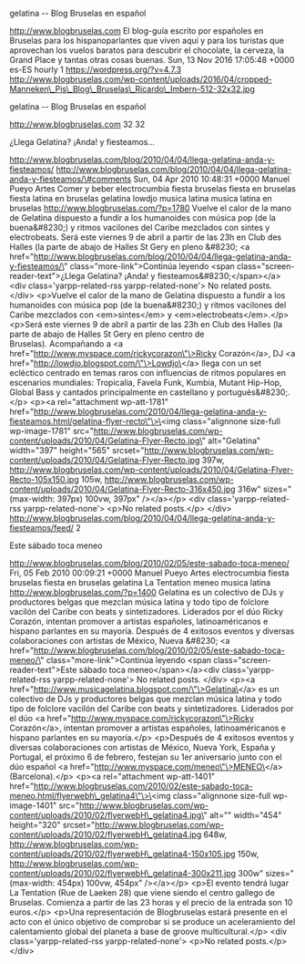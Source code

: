 gelatina -- Blog Bruselas en español

http://www.blogbruselas.com El blog-guía escrito por españoles en
Bruselas para los hispanoparlantes que viven aquí y para los turistas
que aprovechan los vuelos baratos para descubrir el chocolate, la
cerveza, la Grand Place y tantas otras cosas buenas. Sun, 13 Nov 2016
17:05:48 +0000 es-ES hourly 1 https://wordpress.org/?v=4.7.3
http://www.blogbruselas.com/wp-content/uploads/2016/04/cropped-Manneken\_Pis\_Blog\_Bruselas\_Ricardo\_Imbern-512-32x32.jpg

gelatina -- Blog Bruselas en español

http://www.blogbruselas.com 32 32

¿Llega Gelatina? ¡Anda! y fiesteamos...

http://www.blogbruselas.com/blog/2010/04/04/llega-gelatina-anda-y-fiesteamos/
http://www.blogbruselas.com/blog/2010/04/04/llega-gelatina-anda-y-fiesteamos/\#comments
Sun, 04 Apr 2010 10:48:31 +0000 Manuel Pueyo Artes Comer y beber
electrocumbia fiesta bruselas fiesta en bruselas fiesta latina en
bruselas gelatina lowdjo musica latina musica latina en bruselas
http://www.blogbruselas.com/?p=1780 Vuelve el calor de la mano de
Gelatina dispuesto a fundir a los humanoides con música pop (de la
buena&\#8230;) y ritmos vacilones del Caribe mezclados con sintes y
electrobeats. Será este viernes 9 de abril a partir de las 23h en Club
des Halles (la parte de abajo de Halles St Gery en pleno &\#8230; \<a
href=\"http://www.blogbruselas.com/blog/2010/04/04/llega-gelatina-anda-y-fiesteamos/\"
class=\"more-link\"\>Continúa leyendo \<span
class=\"screen-reader-text\"\>¿Llega Gelatina? ¡Anda! y
fiesteamos&\#8230;\</span\>\</a\>\<div class=\'yarpp-related-rss
yarpp-related-none\'\> No related posts. \</div\> \<p\>Vuelve el calor
de la mano de Gelatina dispuesto a fundir a los humanoides con música
pop (de la buena&\#8230;) y ritmos vacilones del Caribe mezclados con
\<em\>sintes\</em\> y \<em\>electrobeats\</em\>.\</p\> \<p\>Será este
viernes 9 de abril a partir de las 23h en Club des Halles (la parte de
abajo de Halles St Gery en pleno centro de Bruselas). Acompañando a \<a
href=\"http://www.myspace.com/rickycorazon\"\>Ricky Corazón\</a\>, DJ
\<a href=\"http://lowdjo.blogspot.com/\"\>Lowdjo\</a\> llega con un set
ecléctico centrado en temas raros con influencias de ritmos populares en
escenarios mundiales: Tropicalia, Favela Funk, Kumbia, Mutant Hip-Hop,
Global Bass y cantados principalmente en castellano y
portugués&\#8230;.\</p\> \<p\>\<a rel=\"attachment wp-att-1781\"
href=\"http://www.blogbruselas.com/2010/04/llega-gelatina-anda-y-fiesteamos.html/gelatina-flyer-recto\"\>\<img
class=\"alignnone size-full wp-image-1781\"
src=\"http://www.blogbruselas.com/wp-content/uploads/2010/04/Gelatina-Flyer-Recto.jpg\"
alt=\"Gelatina\" width=\"397\" height=\"565\"
srcset=\"http://www.blogbruselas.com/wp-content/uploads/2010/04/Gelatina-Flyer-Recto.jpg
397w,
http://www.blogbruselas.com/wp-content/uploads/2010/04/Gelatina-Flyer-Recto-105x150.jpg
105w,
http://www.blogbruselas.com/wp-content/uploads/2010/04/Gelatina-Flyer-Recto-316x450.jpg
316w\" sizes=\"(max-width: 397px) 100vw, 397px\" /\>\</a\>\</p\> \<div
class=\'yarpp-related-rss yarpp-related-none\'\> \<p\>No related
posts.\</p\> \</div\>
http://www.blogbruselas.com/blog/2010/04/04/llega-gelatina-anda-y-fiesteamos/feed/
2

Este sábado toca meneo

http://www.blogbruselas.com/blog/2010/02/05/este-sabado-toca-meneo/ Fri,
05 Feb 2010 00:09:21 +0000 Manuel Pueyo Artes electrocumbia fiesta
bruselas fiesta en bruselas gelatina La Tentation meneo musica latina
http://www.blogbruselas.com/?p=1400 Gelatina es un colectivo de DJs y
productores belgas que mezclan música latina y todo tipo de folclore
vacilón del Caribe con beats y sintetizadores. Liderados por el dúo
Ricky Corazón, intentan promover a artistas españoles, latinoaméricanos
e hispano parlantes en su mayoría. Después de 4 exitosos eventos y
diversas colaboraciones con artistas de México, Nueva &\#8230; \<a
href=\"http://www.blogbruselas.com/blog/2010/02/05/este-sabado-toca-meneo/\"
class=\"more-link\"\>Continúa leyendo \<span
class=\"screen-reader-text\"\>Este sábado toca meneo\</span\>\</a\>\<div
class=\'yarpp-related-rss yarpp-related-none\'\> No related posts.
\</div\> \<p\>\<a
href=\"http://www.musicagelatina.blogspot.com/\"\>Gelatina\</a\> es un
colectivo de DJs y productores belgas que mezclan música latina y todo
tipo de folclore vacilón del Caribe con beats y sintetizadores.
Liderados por el dúo \<a
href=\"http://www.myspace.com/rickycorazon\"\>Ricky Corazón\</a\>,
intentan promover a artistas españoles, latinoaméricanos e hispano
parlantes en su mayoría.\</p\> \<p\>Después de 4 exitosos eventos y
diversas colaboraciones con artistas de México, Nueva York, España y
Portugal, el próximo 6 de febrero, festejan su 1er aniversario junto con
el dúo español \<a href=\"http://www.myspace.com/meneo\"\>MENEO\</a\>
(Barcelona).\</p\> \<p\>\<a rel=\"attachment wp-att-1401\"
href=\"http://www.blogbruselas.com/2010/02/este-sabado-toca-meneo.html/flyerwebh\_gelatina4\"\>\<img
class=\"alignnone size-full wp-image-1401\"
src=\"http://www.blogbruselas.com/wp-content/uploads/2010/02/flyerwebH\_gelatina4.jpg\"
alt=\"\" width=\"454\" height=\"320\"
srcset=\"http://www.blogbruselas.com/wp-content/uploads/2010/02/flyerwebH\_gelatina4.jpg
648w,
http://www.blogbruselas.com/wp-content/uploads/2010/02/flyerwebH\_gelatina4-150x105.jpg
150w,
http://www.blogbruselas.com/wp-content/uploads/2010/02/flyerwebH\_gelatina4-300x211.jpg
300w\" sizes=\"(max-width: 454px) 100vw, 454px\" /\>\</a\>\</p\> \<p\>El
evento tendrá lugar La Tentation (Rue de Laeken 28) que viene siendo el
centro gallego de Bruselas. Comienza a partir de las 23 horas y el
precio de la entrada son 10 euros.\</p\> \<p\>Una representación de
Blogbruselas estará presente en el acto con el único objetivo de
comprobar si se produce un aceleramiento del calentamiento global del
planeta a base de groove multicultural.\</p\> \<div
class=\'yarpp-related-rss yarpp-related-none\'\> \<p\>No related
posts.\</p\> \</div\>
